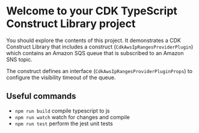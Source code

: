 # Welcome to your CDK TypeScript Construct Library project

You should explore the contents of this project. It demonstrates a CDK Construct Library that includes a construct (`CdkAwsIpRangesProviderPlugin`)
which contains an Amazon SQS queue that is subscribed to an Amazon SNS topic.

The construct defines an interface (`CdkAwsIpRangesProviderPluginProps`) to configure the visibility timeout of the queue.

## Useful commands

* `npm run build`   compile typescript to js
* `npm run watch`   watch for changes and compile
* `npm run test`    perform the jest unit tests
